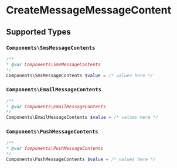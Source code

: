 # CreateMessageMessageContent


## Supported Types

### `Components\SmsMessageContents`

```php
/**
* @var Components\SmsMessageContents
*/
Components\SmsMessageContents $value = /* values here */
```

### `Components\EmailMessageContents`

```php
/**
* @var Components\EmailMessageContents
*/
Components\EmailMessageContents $value = /* values here */
```

### `Components\PushMessageContents`

```php
/**
* @var Components\PushMessageContents
*/
Components\PushMessageContents $value = /* values here */
```

